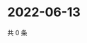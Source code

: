 # 2022-06-13

共 0 条

<!-- BEGIN WEIBO -->
<!-- 最后更新时间 Mon Jun 13 2022 02:17:48 GMT+0800 (China Standard Time) -->

<!-- END WEIBO -->
